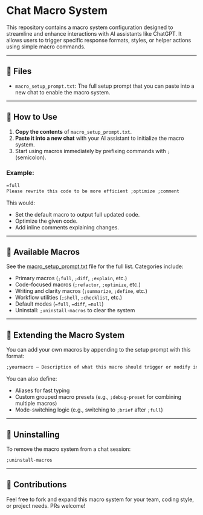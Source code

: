 
# Chat Macro System

This repository contains a macro system configuration designed to streamline and enhance interactions with AI assistants like ChatGPT. It allows users to trigger specific response formats, styles, or helper actions using simple macro commands.

---

## 📄 Files

- `macro_setup_prompt.txt`: The full setup prompt that you can paste into a new chat to enable the macro system.

---

## 🚀 How to Use

1. **Copy the contents** of `macro_setup_prompt.txt`.
2. **Paste it into a new chat** with your AI assistant to initialize the macro system.
3. Start using macros immediately by prefixing commands with `;` (semicolon).

### Example:
```txt
=full
Please rewrite this code to be more efficient ;optimize ;comment
```

This would:
- Set the default macro to output full updated code.
- Optimize the given code.
- Add inline comments explaining changes.

---

## 🔧 Available Macros

See the [macro_setup_prompt.txt](macro_setup_prompt.txt) file for the full list. Categories include:
- Primary macros (`;full`, `;diff`, `;explain`, etc.)
- Code-focused macros (`;refactor`, `;optimize`, etc.)
- Writing and clarity macros (`;summarize`, `;define`, etc.)
- Workflow utilities (`;shell`, `;checklist`, etc.)
- Default modes (`=full`, `=diff`, `=null`)
- Uninstall: `;uninstall-macros` to clear the system

---

## 🧩 Extending the Macro System

You can add your own macros by appending to the setup prompt with this format:
```txt
;yourmacro – Description of what this macro should trigger or modify in behavior.
```

You can also define:
- Aliases for fast typing
- Custom grouped macro presets (e.g., `;debug-preset` for combining multiple macros)
- Mode-switching logic (e.g., switching to `;brief` after `;full`)

---

## 🧼 Uninstalling

To remove the macro system from a chat session:
```txt
;uninstall-macros
```

---

## 📢 Contributions

Feel free to fork and expand this macro system for your team, coding style, or project needs. PRs welcome!

